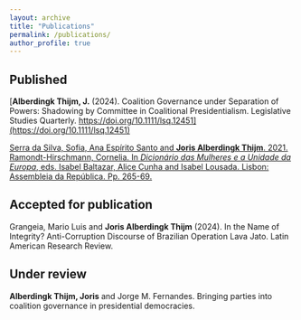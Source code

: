 ```yaml
---
layout: archive
title: "Publications"
permalink: /publications/
author_profile: true
---
```


Published
------
[**Alberdingk Thijm, J.** (2024). Coalition Governance under Separation of Powers: Shadowing by Committee in Coalitional Presidentialism. Legislative Studies Quarterly. https://doi.org/10.1111/lsq.12451](https://doi.org/10.1111/lsq.12451)

[Serra da Silva, Sofia, Ana Espírito Santo and **Joris Alberdingk Thijm**. 2021. Ramondt-Hirschmann, Cornelia. In *Dicionário das Mulheres e a Unidade da Europa*, eds. Isabel Baltazar, Alice Cunha and Isabel Lousada. Lisbon: Assembleia da República. Pp. 265-69.](https://www.almedina.net/dicion-rio-as-mulheres-e-a-unidade-europeia-1679577842.html)

Accepted for publication
------
Grangeia, Mario Luis and **Joris Alberdingk Thijm** (2024). In the Name of Integrity? Anti-Corruption Discourse of Brazilian Operation Lava Jato. Latin American Research Review.

Under review
------
**Alberdingk Thijm, Joris** and Jorge M. Fernandes. Bringing parties into coalition governance in presidential democracies.
